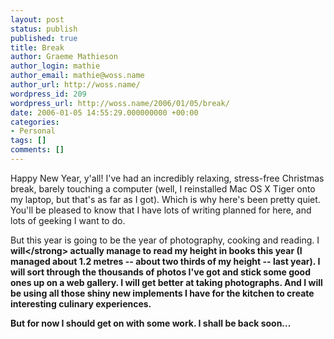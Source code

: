 ```yaml
---
layout: post
status: publish
published: true
title: Break
author: Graeme Mathieson
author_login: mathie
author_email: mathie@woss.name
author_url: http://woss.name/
wordpress_id: 209
wordpress_url: http://woss.name/2006/01/05/break/
date: 2006-01-05 14:55:29.000000000 +00:00
categories:
- Personal
tags: []
comments: []
---
```

Happy New Year, y'all!  I've had an incredibly relaxing, stress-free Christmas break, barely touching a computer (well, I reinstalled Mac OS X Tiger onto my laptop, but that's as far as I got).  Which is why here's been pretty quiet.  You'll be pleased to know that I have lots of writing planned for here, and lots of geeking I want to do.

But this year is going to be the year of photography, cooking and reading.  I <strong>will<&#47;strong> actually manage to read my height in books this year (I managed about 1.2 metres -- about two thirds of my height -- last year).  I will sort through the thousands of photos I've got and stick some good ones up on a web gallery.  I will get better at taking photographs.  And I will be using all those shiny new implements I have for the kitchen to create interesting culinary experiences.

But for now I should get on with some work.  I shall be back soon...
